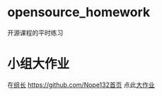 # opensource_homework

开源课程的平时练习


# 小组大作业

在[组长](https://github.com/Nope13) https://github.com/Nope132首页
点此[大作业](https://github.com/Nope132/2023project/tree/main)

